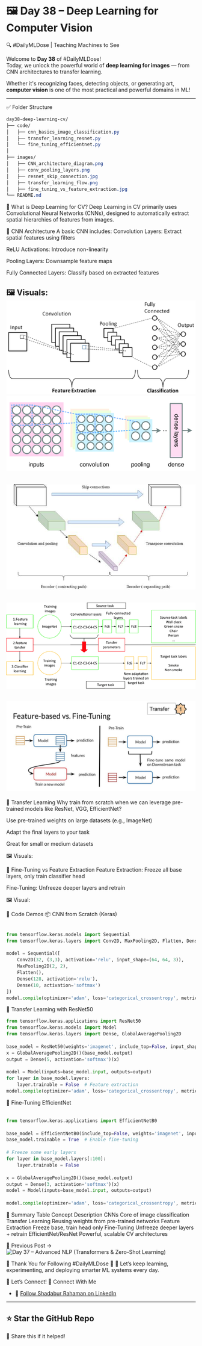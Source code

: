 # 🖼️ Day 38 – Deep Learning for Computer Vision  
🔍 #DailyMLDose | Teaching Machines to See

Welcome to **Day 38** of #DailyMLDose!  
Today, we unlock the powerful world of **deep learning for images** — from CNN architectures to transfer learning.

Whether it's recognizing faces, detecting objects, or generating art, **computer vision** is one of the most practical and powerful domains in ML!

---

✅ Folder Structure
```css
day38-deep-learning-cv/
├── code/
│   ├── cnn_basics_image_classification.py
│   ├── transfer_learning_resnet.py
│   └── fine_tuning_efficientnet.py
│
├── images/
│   ├── CNN_architecture_diagram.png
│   ├── conv_pooling_layers.png
│   ├── resnet_skip_connection.jpg
│   ├── transfer_learning_flow.png
│   ├── fine_tuning_vs_feature_extraction.jpg
└── README.md
```
🧠 What is Deep Learning for CV?
Deep Learning in CV primarily uses Convolutional Neural Networks (CNNs), designed to automatically extract spatial hierarchies of features from images.

🔧 CNN Architecture
A basic CNN includes: 
Convolution Layers: Extract spatial features using filters

ReLU Activations: Introduce non-linearity

Pooling Layers: Downsample feature maps

Fully Connected Layers: Classify based on extracted features

🖼️ Visuals:
![🔧 CNN Architecture](images/CNN_architecture_diagram.png)
![Conv Pooling Layers](images/conv_pooling_layers.png)  
---
![Resnet Skip Connection](images/resnet_skip_connection.jpg)  
---
![Transfer Learning Flow](images/transfer_learning_flow.png)  
---
![ Fine tuning vs Feature extraction](images/fine_tuning_vs_feature_extraction.jpg)  
---
🔁 Transfer Learning
Why train from scratch when we can leverage pre-trained models like ResNet, VGG, EfficientNet?

Use pre-trained weights on large datasets (e.g., ImageNet)

Adapt the final layers to your task

Great for small or medium datasets

🖼️ Visuals:

🔁 Fine-Tuning vs Feature Extraction
Feature Extraction: Freeze all base layers, only train classifier head

Fine-Tuning: Unfreeze deeper layers and retrain

🖼️ Visual:

🧪 Code Demos
📦 CNN from Scratch (Keras)
```python

from tensorflow.keras.models import Sequential
from tensorflow.keras.layers import Conv2D, MaxPooling2D, Flatten, Dense

model = Sequential([
    Conv2D(32, (3,3), activation='relu', input_shape=(64, 64, 3)),
    MaxPooling2D(2, 2),
    Flatten(),
    Dense(128, activation='relu'),
    Dense(10, activation='softmax')
])
model.compile(optimizer='adam', loss='categorical_crossentropy', metrics=['accuracy'])
```
🔁 Transfer Learning with ResNet50

```python
from tensorflow.keras.applications import ResNet50
from tensorflow.keras.models import Model
from tensorflow.keras.layers import Dense, GlobalAveragePooling2D

base_model = ResNet50(weights='imagenet', include_top=False, input_shape=(224,224,3))
x = GlobalAveragePooling2D()(base_model.output)
output = Dense(5, activation='softmax')(x)

model = Model(inputs=base_model.input, outputs=output)
for layer in base_model.layers:
    layer.trainable = False  # Feature extraction
model.compile(optimizer='adam', loss='categorical_crossentropy', metrics=['accuracy'])
```
🎯 Fine-Tuning EfficientNet
```python

from tensorflow.keras.applications import EfficientNetB0

base_model = EfficientNetB0(include_top=False, weights='imagenet', input_shape=(224,224,3))
base_model.trainable = True  # Enable fine-tuning

# Freeze some early layers
for layer in base_model.layers[:100]:
    layer.trainable = False

x = GlobalAveragePooling2D()(base_model.output)
output = Dense(3, activation='softmax')(x)
model = Model(inputs=base_model.input, outputs=output)

model.compile(optimizer='adam', loss='categorical_crossentropy', metrics=['accuracy'])
```
🧠 Summary Table
Concept	Description
CNNs	Core of image classification
Transfer Learning	Reusing weights from pre-trained networks
Feature Extraction	Freeze base, train head only
Fine-Tuning	Unfreeze deeper layers + retrain
EfficientNet/ResNet	Powerful, scalable CV architectures

📌 Previous Post →
![Day 37 – Advanced NLP (Transformers & Zero-Shot Learning)](https://github.com/Shadabur-Rahaman/Daily-ML-Dose/edit/main/day37-nlp-transformers)

🙌 Thank You for Following #DailyMLDose 🙌
💬 Let’s keep learning, experimenting, and deploying smarter ML systems every day.

🙌 Let’s Connect!
📎 Connect With Me
- 🔗 [Follow Shadabur Rahaman on LinkedIn](https://www.linkedin.com/in/shadabur-rahaman-1b5703249)
---
⭐ Star the GitHub Repo
---
🔁 Share this if it helped!
